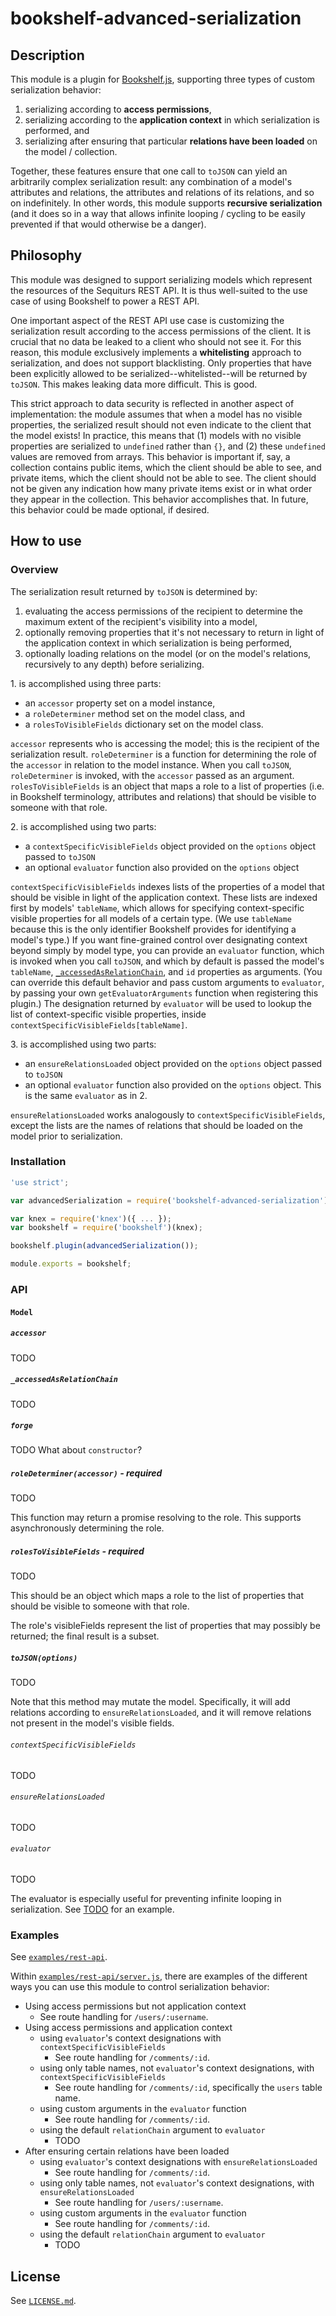 # bookshelf-advanced-serialization

## Description

This module is a plugin for [Bookshelf.js](https://github.com/tgriesser/bookshelf), supporting three types of custom serialization behavior:

1. serializing according to **access permissions**,
2. serializing according to the **application context** in which serialization is performed, and
3. serializing after ensuring that particular **relations have been loaded** on the model / collection.

Together, these features ensure that one call to `toJSON` can yield an arbitrarily complex serialization result: any combination of a model's attributes and relations, the attributes and relations of its relations, and so on indefinitely. In other words, this module supports **recursive serialization** (and it does so in a way that allows infinite looping / cycling to be easily prevented if that would otherwise be a danger).

## Philosophy

This module was designed to support serializing models which represent the resources of the Sequiturs REST API. It is thus well-suited to the use case of using Bookshelf to power a REST API.

One important aspect of the REST API use case is customizing the serialization result according to the access permissions of the client. It is crucial that no data be leaked to a client who should not see it. For this reason, this module exclusively implements a **whitelisting** approach to serialization, and does not support blacklisting. Only properties that have been explicitly allowed to be serialized--whitelisted--will be returned by `toJSON`. This makes leaking data more difficult. This is good.

This strict approach to data security is reflected in another aspect of implementation: the module assumes that when a model has no visible properties, the serialized result should not even indicate to the client that the model exists! In practice, this means that (1) models with no visible properties are serialized to `undefined` rather than `{}`, and (2) these `undefined` values are removed from arrays. This behavior is important if, say, a collection contains public items, which the client should be able to see, and private items, which the client should not be able to see. The client should not be given any indication how many private items exist or in what order they appear in the collection. This behavior accomplishes that. In future, this behavior could be made optional, if desired.

## How to use

### Overview

The serialization result returned by `toJSON` is determined by:

1. evaluating the access permissions of the recipient to determine the maximum extent of the recipient's visibility into a model,
2. optionally removing properties that it's not necessary to return in light of the application context in which serialization is being performed,
3. optionally loading relations on the model (or on the model's relations, recursively to any depth) before serializing.

1\. is accomplished using three parts:
- an `accessor` property set on a model instance,
- a `roleDeterminer` method set on the model class, and
- a `rolesToVisibleFields` dictionary set on the model class.

`accessor` represents who is accessing the model; this is the recipient of the serialization result. `roleDeterminer` is a function for determining the role of the `accessor` in relation to the model instance. When you call `toJSON`, `roleDeterminer` is invoked, with the `accessor` passed as an argument. `rolesToVisibleFields` is an object that maps a role to a list of properties (i.e. in Bookshelf terminology, attributes and relations) that should be visible to someone with that role.

2\. is accomplished using two parts:
- a `contextSpecificVisibleFields` object provided on the `options` object passed to `toJSON`
- an optional `evaluator` function also provided on the `options` object

`contextSpecificVisibleFields` indexes lists of the properties of a model that should be visible in light of the application context. These lists are indexed first by models' `tableName`, which allows for specifying context-specific visible properties for all models of a certain type. (We use `tableName` because this is the only identifier Bookshelf provides for identifying a model's type.) If you want fine-grained control over designating context beyond simply by model type, you can provide an `evaluator` function, which is invoked when you call `toJSON`, and which by default is passed the model's `tableName`, [`_accessedAsRelationChain`](#_accessedAsRelationChain), and `id` properties as arguments. (You can override this default behavior and pass custom arguments to `evaluator`, by passing your own `getEvaluatorArguments` function when registering this plugin.) The designation returned by `evaluator` will be used to lookup the list of context-specific visible properties, inside `contextSpecificVisibleFields[tableName]`.

3\. is accomplished using two parts:
- an `ensureRelationsLoaded` object provided on the `options` object passed to `toJSON`
- an optional `evaluator` function also provided on the `options` object. This is the same `evaluator` as in 2\.

`ensureRelationsLoaded` works analogously to `contextSpecificVisibleFields`, except the lists are the names of relations that should be loaded on the model prior to serialization.

### Installation

```JavaScript
'use strict';

var advancedSerialization = require('bookshelf-advanced-serialization');

var knex = require('knex')({ ... });
var bookshelf = require('bookshelf')(knex);

bookshelf.plugin(advancedSerialization());

module.exports = bookshelf;
```

### API

#### `Model`

##### `accessor`

TODO

##### <a name="\_accessedAsRelationChain"></a>`_accessedAsRelationChain`

TODO

##### `forge`

TODO
What about `constructor`?

##### `roleDeterminer(accessor)` - required

TODO

This function may return a promise resolving to the role. This supports asynchronously determining the role.

##### `rolesToVisibleFields` - required

TODO

This should be an object which maps a role to the list of properties that should be visible to someone with that role.

The role's visibleFields represent the list of properties that may possibly be returned; the final result is a subset.

##### `toJSON(options)`

TODO

Note that this method may mutate the model. Specifically, it will add relations according to `ensureRelationsLoaded`, and it will remove relations not present in the model's visible fields.

###### `contextSpecificVisibleFields`

TODO

###### `ensureRelationsLoaded`

TODO

###### `evaluator`

TODO

The evaluator is especially useful for preventing infinite looping in serialization. See [TODO](TODO) for an example.

### Examples

See [`examples/rest-api`](https://github.com/sequiturs/bookshelf-advanced-serialization/tree/master/examples/rest-api).

Within [`examples/rest-api/server.js`](https://github.com/sequiturs/bookshelf-advanced-serialization/blob/master/examples/rest-api/server.js), there are examples of the different ways you can use this module to control serialization behavior:

- Using access permissions but not application context
    - See route handling for `/users/:username`.
- Using access permissions and application context
    - using `evaluator`'s context designations with `contextSpecificVisibleFields`
        - See route handling for `/comments/:id`.
    - using only table names, not `evaluator`'s context designations, with `contextSpecificVisibleFields`
        - See route handling for `/comments/:id`, specifically the `users` table name.
    - using custom arguments in the `evaluator` function
        - See route handling for `/comments/:id`.
    - using the default `relationChain` argument to `evaluator`
        - TODO
- After ensuring certain relations have been loaded
    - using `evaluator`'s context designations with `ensureRelationsLoaded`
        - See route handling for `/comments/:id`.
    - using only table names, not `evaluator`'s context designations, with `ensureRelationsLoaded`
        - See route handling for `/users/:username`.
    - using custom arguments in the `evaluator` function
        - See route handling for `/comments/:id`.
    - using the default `relationChain` argument to `evaluator`
        - TODO

## License

See [`LICENSE.md`](https://github.com/sequiturs/bookshelf-advanced-serialization/blob/master/LICENSE.md).
